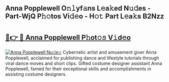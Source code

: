 ## Anna Popplewell O𝚗𝚕yf𝚊ns L𝚎a𝚔ed N𝚞𝚍es - Part-WjQ P𝚑𝚘tos Vi𝚍𝚎o - H𝚘𝚝 Part L𝚎a𝚔s B2Nzz

# <h2><a href="http://kfd36b.oniu.top/?m=Anna+Popplewell">🔗👉 🔴 Anna Popplewell P𝚑ot𝚘𝚜 V𝚒d𝚎o</a></h2>

[![Anna Popplewell Nu𝚍e𝚜](https://i.imgur.com/0qMVB7G.gif)](http://kfd36b.oniu.top/?m=Anna+Popplewell)
Cybernetic artist and amusement giver Anna Popplewell, acclaimed for publishing dance and lifestyle tutorials through viral dance moves and short clips. Gifted costume designer assistant Anna Popplewell, famed for their exceptional skills and accomplishments in assisting costume designers.  
